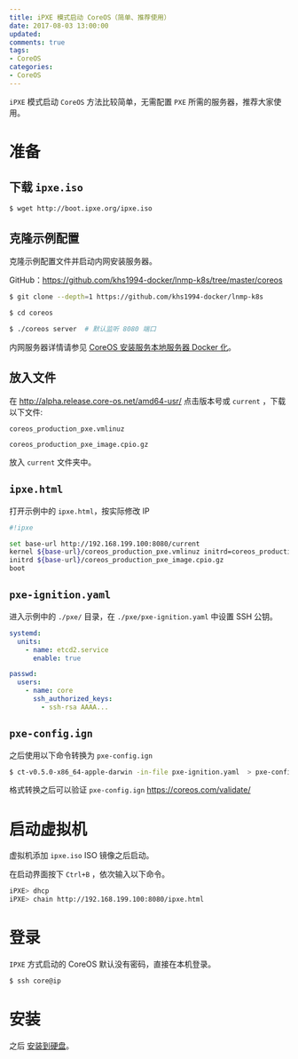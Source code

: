 ```yaml
---
title: iPXE 模式启动 CoreOS（简单、推荐使用）
date: 2017-08-03 13:00:00
updated:
comments: true
tags:
- CoreOS
categories:
- CoreOS
---
```


`iPXE` 模式启动 `CoreOS` 方法比较简单，无需配置 `PXE` 所需的服务器，推荐大家使用。

<!--more-->

# 准备

## 下载 `ipxe.iso`

```bash
$ wget http://boot.ipxe.org/ipxe.iso
```

## 克隆示例配置

克隆示例配置文件并启动内网安装服务器。

GitHub：https://github.com/khs1994-docker/lnmp-k8s/tree/master/coreos

```bash
$ git clone --depth=1 https://github.com/khs1994-docker/lnmp-k8s

$ cd coreos

$ ./coreos server  # 默认监听 8080 端口
```

内网服务器详情请参见 [CoreOS 安装服务本地服务器 Docker 化](https://www.khs1994.com/docker/coreos/install-server.html)。

## 放入文件

在 http://alpha.release.core-os.net/amd64-usr/ 点击版本号或 `current` ，下载以下文件:

`coreos_production_pxe.vmlinuz`

`coreos_production_pxe_image.cpio.gz`

放入 `current` 文件夹中。

## `ipxe.html`

打开示例中的 `ipxe.html`，按实际修改 IP

```bash
#!ipxe

set base-url http://192.168.199.100:8080/current
kernel ${base-url}/coreos_production_pxe.vmlinuz initrd=coreos_production_pxe_image.cpio.gz coreos.first_boot=1 coreos.config.url=http://192.168.199.100:8080/pxe/pxe-config.ign console=tty0 console=ttyS0 coreos.autologin=tty1 coreos.autologin=ttyS0
initrd ${base-url}/coreos_production_pxe_image.cpio.gz
boot
```

## `pxe-ignition.yaml`

进入示例中的 `./pxe/` 目录，在 `./pxe/pxe-ignition.yaml` 中设置 SSH 公钥。

```yaml
systemd:
  units:
    - name: etcd2.service
      enable: true

passwd:
  users:
    - name: core
      ssh_authorized_keys:
        - ssh-rsa AAAA...
```

## `pxe-config.ign`

之后使用以下命令转换为 `pxe-config.ign`

```bash
$ ct-v0.5.0-x86_64-apple-darwin -in-file pxe-ignition.yaml  > pxe-config.ign
```

格式转换之后可以验证 `pxe-config.ign` https://coreos.com/validate/

# 启动虚拟机

虚拟机添加 `ipxe.iso` ISO 镜像之后启动。

在启动界面按下 `Ctrl+B` ，依次输入以下命令。

```bash
iPXE> dhcp
iPXE> chain http://192.168.199.100:8080/ipxe.html
```

# 登录

`IPXE` 方式启动的 CoreOS 默认没有密码，直接在本机登录。

```bash
$ ssh core@ip
```

# 安装

之后 [安装到硬盘](install-disk-new.html)。
